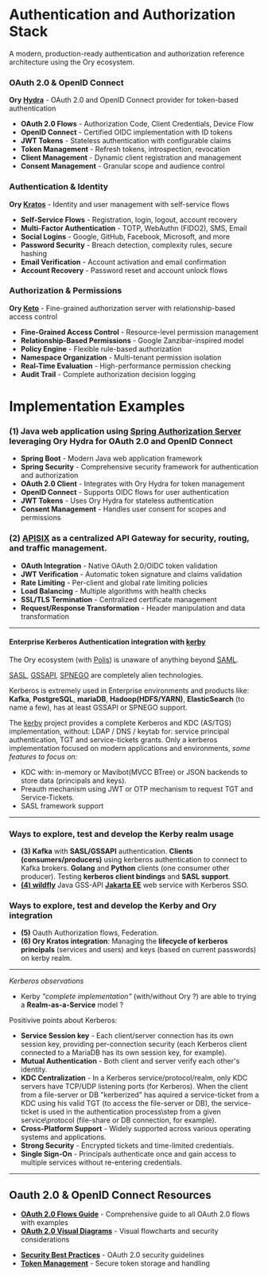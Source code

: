 # Authentication and Authorization Stack

A modern, production-ready authentication and authorization reference architecture using the Ory ecosystem.

### **OAuth 2.0 & OpenID Connect**
**Ory [Hydra](https://www.ory.sh/hydra)** - OAuth 2.0 and OpenID Connect provider for token-based authentication
- **OAuth 2.0 Flows** - Authorization Code, Client Credentials, Device Flow
- **OpenID Connect** - Certified OIDC implementation with ID tokens
- **JWT Tokens** - Stateless authentication with configurable claims
- **Token Management** - Refresh tokens, introspection, revocation
- **Client Management** - Dynamic client registration and management
- **Consent Management** - Granular scope and audience control

### **Authentication & Identity**
**Ory [Kratos](https://www.ory.sh/kratos)** - Identity and user management with self-service flows
- **Self-Service Flows** - Registration, login, logout, account recovery
- **Multi-Factor Authentication** - TOTP, WebAuthn (FIDO2), SMS, Email
- **Social Logins** - Google, GitHub, Facebook, Microsoft, and more
- **Password Security** - Breach detection, complexity rules, secure hashing
- **Email Verification** - Account activation and email confirmation
- **Account Recovery** - Password reset and account unlock flows

### **Authorization & Permissions**
**Ory [Keto](https://www.ory.sh/keto)** - Fine-grained authorization server with relationship-based access control
- **Fine-Grained Access Control** - Resource-level permission management
- **Relationship-Based Permissions** - Google Zanzibar-inspired model
- **Policy Engine** - Flexible rule-based authorization
- **Namespace Organization** - Multi-tenant permission isolation
- **Real-Time Evaluation** - High-performance permission checking
- **Audit Trail** - Complete authorization decision logging

# Implementation Examples

### (1) Java web application using [**Spring Authorization Server**](https://docs.spring.io/spring-authorization-server/reference/overview.html) leveraging Ory Hydra for OAuth 2.0 and OpenID Connect
- **Spring Boot** - Modern Java web application framework
- **Spring Security** - Comprehensive security framework for authentication and authorization
- **OAuth 2.0 Client** - Integrates with Ory Hydra for token management
- **OpenID Connect** - Supports OIDC flows for user authentication
- **JWT Tokens** - Uses Ory Hydra for stateless authentication
- **Consent Management** - Handles user consent for scopes and permissions 

### (2) [**APISIX**](https://apisix.apache.org/) as a centralized API Gateway for security, routing, and traffic management.

- **OAuth Integration** - Native OAuth 2.0/OIDC token validation
- **JWT Verification** - Automatic token signature and claims validation
- **Rate Limiting** - Per-client and global rate limiting policies
- **Load Balancing** - Multiple algorithms with health checks
- **SSL/TLS Termination** - Centralized certificate management
- **Request/Response Transformation** - Header manipulation and data transformation

---

#### Enterprise Kerberos Authentication integration with [**kerby**](https://directory.apache.org/kerby/)

The Ory ecosystem (with [Polis](https://www.ory.sh/polis)) is unaware of anything beyond [SAML](https://en.wikipedia.org/wiki/Security_Assertion_Markup_Language).

[SASL](https://en.wikipedia.org/wiki/Simple_Authentication_and_Security_Layer), [GSSAPI](https://en.wikipedia.org/wiki/GSSAPI), [SPNEGO](https://en.wikipedia.org/wiki/SPNEGO) are completely alien technologies.

Kerberos is extremely used in Enterprise environments and products like: **Kafka**, **PostgreSQL**, **mariaDB**, **Hadoop(HDFS/YARN)**, **ElasticSearch** (to name a few), has at least GSSAPI or SPNEGO support.

The [kerby](https://directory.apache.org/kerby/) project provides a complete Kerberos and KDC (AS/TGS) implementation, without: LDAP / DNS / keytab for: service principal authentication, TGT and service-tickets grants. Only a kerberos implementation focused on modern applications and environments, *some features to focus on*:
- KDC with: in-memory or Mavibot(MVCC BTree) or JSON backends to store data (principals and keys).
- Preauth mechanism using JWT or OTP mechanism to request TGT and Service-Tickets.
- SASL framework support

---

### Ways to explore, test and develop the Kerby realm usage

- **(3) Kafka** with **SASL/GSSAPI** authentication. **Clients (consumers/producers)** using kerberos authentication to connect to Kafka brokers. **Golang** and **Python** clients (one consumer other producer). Testing **kerberos client bindings** and **SASL support**.
- [**(4) wildfly**](https://wildfly.org/) Java GSS-API [**Jakarta EE**](https://jakarta.ee/learn/docs/jakartaee-tutorial/current/security/security-intro/security-intro.html) web service with Kerberos SSO.

### Ways to explore, test and develop the Kerby and Ory integration

- **(5)** Oauth Authorization flows, Federation.
- **(6) Ory Kratos integration**: Managing the **lifecycle of kerberos principals** (services and users) and keys (based on current passwords) on kerby realm.

---

*Kerberos observations*

- Kerby *"complete implementation"* (with/without Ory ?) are able to trying a **Realm-as-a-Service** model ?

Positivive points about Kerberos:


- **Service Session key** - Each client/server connection has its own session key, providing per-connection security (each Kerberos client connected to a MariaDB has its own session key, for example).
- **Mutual Authentication** - Both client and server verify each other's identity.
- **KDC Centralization** - In a Kerberos service/protocol/realm, only KDC servers have TCP/UDP listening ports (for Kerberos). When the client from a file-server or DB "kerberized" has aquired a service-ticket from a KDC using his valid TGT (to access the file-server or DB), the service-ticket is used in the authentication process\step from a given service\protocol (file-share or DB connection, for example).
- **Cross-Platform Support** - Widely supported across various operating systems and applications.
- **Strong Security** - Encrypted tickets and time-limited credentials.
- **Single Sign-On** - Principals authenticate once and gain access to multiple services without re-entering credentials.

---

## Oauth 2.0 & OpenID Connect Resources

- **[OAuth 2.0 Flows Guide](docs/oauth2-flows.md)** - Comprehensive guide to all OAuth 2.0 flows with examples
- **[OAuth 2.0 Visual Diagrams](docs/oauth2-diagrams.md)** - Visual flowcharts and security considerations
>
- **[Security Best Practices](docs/oauth2-flows.md#security-considerations)** - OAuth 2.0 security guidelines
- **[Token Management](docs/oauth2-flows.md#token-storage-recommendations)** - Secure token storage and handling


